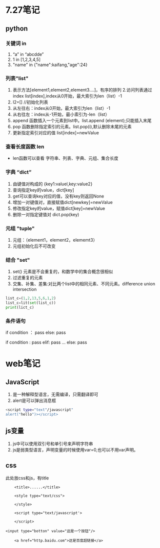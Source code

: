 # 7.27笔记
## python
### 关键词 in
1. “a” in “abcdde”
2. 1 in [1,2,3,4,5]
3. "name" in {"name":kaifang,"age":24}

### 列表"list"

1. 表示方法[element1,element2,element3....]，有序的排列
2.访问列表通过index list[index],index从0开始，最大索引为len（list）-1
3. l2=[]   //初始化列表
4. 从左往右：index从0开始，最大索引为len（list）-1
5. 从右往左：index从-1开始，最小索引为-len（list）
6. append 函数插入一个元素到list中。list.append (element);只能插入末尾
7. pop 函数删除指定索引的元素。list.pop(i),默认删除末尾的元素
8. 更新指定索引对应的值 list[index]=newValue
### 查看长度函数 len

* len函数可以查看 字符串、列表、字典、元组、集合长度
### 字典 “dict”

1. 由键值对构成的 {key1:valuel,key:value2}
2. 查询指定key的value，dict[key]
3. get可以查询key对应的值，没有key则返回None
4. 增加一对键值对，直接赋值dict[newkey]=newValue
5. 修改指定key的value，赋值dict[key]=newValue
6. 删除一对指定键值对 dict.pop(key)
### 元组 "tuple"

1. 元组：（element1，element2，elememt3）
2. 元组初始化后不可改变
### 结合 "set"

1. set() 元素是不会重复的，和数学中的集合概念很相似
2. 过滤重复的元素
3. 交集、补集、差集:对比两个list中的相同元素、不同元素。difference union intersection
```python
list_c=(1,2,13,5,6,1,2)
list_c=lit(set(list_c))
print(lict_c)
```
### 条件语句

if condition ：
    pass
else:
    pass

if condition :
    pass
elif:
    pass
...
else:
    pass

# web笔记
## JavaScript
1. 是一种解释型语言，无需编译，只需翻译即可
2. alert是可以弹出消息框
```bash
<script type="text"/javascript"
alert("hello")></script>
```
## js变量
1. js中可以使用双引号和单引号来声明字符串
2. js是弱类型语言，声明变量的时候使用var=0,也可以不用var声明。


## css
<html>
<head>
    此处放css和js，有title
    
        <title>......</title>
        
        <style type="text/css">
        
        </style>
        
        <script type="text/javascript'>

        </script>
        
</head>

<body>
    
    <input type="botton" value="这是一个按钮"/>
    
        <a href="http.baidu.com">这是百度超链接</a>
        
 </body>

 </html>
